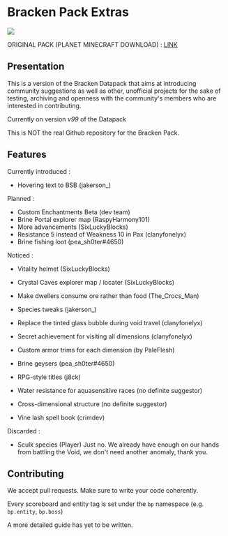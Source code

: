 # Bracken Pack Extras

[![](https://dcbadge.vercel.app/api/server/AtuqxsXfDM)](https://discord.gg/AtuqxsXfDM)

ORIGINAL PACK (PLANET MINECRAFT DOWNLOAD) : [LINK](https://www.planetminecraft.com/data-pack/the-bracken-pack/)

## Presentation

This is a version of the Bracken Datapack that aims at introducing community suggestions as well as other, unofficial projects for the sake of testing, archiving and openness with the community's members who are interested in contributing.

Currently on version _v99_ of the Datapack

This is NOT the real Github repository for the Bracken Pack.

## Features 
Currently introduced : 

- Hovering text to BSB (jakerson_)

Planned : 

- Custom Enchantments Beta (dev team)
- Brine Portal explorer map (RaspyHarmony101)
- More advancements (SixLuckyBlocks)
- Resistance 5 instead of Weakness 10 in Pax (clanyfonelyx)
- Brine fishing loot (pea_sh0ter#4650)

Noticed : 

- Vitality helmet (SixLuckyBlocks)
- Crystal Caves explorer map / locater (SixLuckyBlocks)

- Make dwellers consume ore rather than food (The_Crocs_Man)

- Species tweaks (jakerson_)

- Replace the tinted glass bubble during void travel (clanyfonelyx)
- Secret achievement for visiting all dimensions (clanyfonelyx)

- Custom armor trims for each dimension (by PaleFlesh)

- Brine geysers (pea_sh0ter#4650)

- RPG-style titles (j8ck)

- Water resistance for aquasensitive races (no definite suggestor)
- Cross-dimensional structure (no definite suggestor)

- Vine lash spell book (crimdev)

Discarded : 

- Sculk species (Player)
Just no. We already have enough on our hands from battling the Void, we don't need another anomaly, thank you.



## Contributing

We accept pull requests. Make sure to write your code coherently.

Every scoreboard and entity tag is set under the `bp` namespace (e.g. `bp.entity`, `bp.boss`)

A more detailed guide has yet to be written. 
